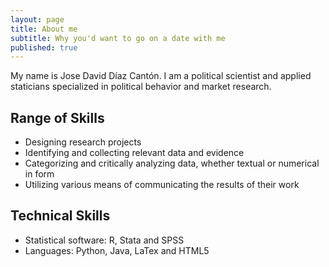 ```yaml
---
layout: page
title: About me
subtitle: Why you'd want to go on a date with me
published: true
---
```

My name is Jose David Díaz Cantón. I am a political scientist and applied staticians specialized in political behavior and market research. 
##  **Range of Skills**
- Designing research projects
- Identifying and collecting relevant data and evidence
- Categorizing and critically analyzing data, whether textual or numerical in form
- Utilizing various means of communicating the results of their work

## **Technical Skills**
- Statistical software: R, Stata and SPSS
- Languages: Python, Java, LaTex and HTML5

